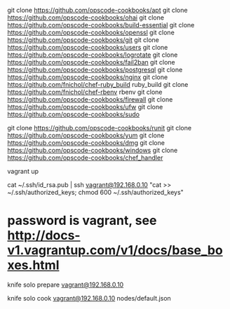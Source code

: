 
git clone https://github.com/opscode-cookbooks/apt
git clone https://github.com/opscode-cookbooks/ohai
git clone https://github.com/opscode-cookbooks/build-essential
git clone https://github.com/opscode-cookbooks/openssl
git clone https://github.com/opscode-cookbooks/git
git clone https://github.com/opscode-cookbooks/users
git clone https://github.com/opscode-cookbooks/logrotate
git clone https://github.com/opscode-cookbooks/fail2ban
git clone https://github.com/opscode-cookbooks/postgresql
git clone https://github.com/opscode-cookbooks/nginx
git clone https://github.com/fnichol/chef-ruby_build ruby_build
git clone https://github.com/fnichol/chef-rbenv rbenv
git clone https://github.com/opscode-cookbooks/firewall
git clone https://github.com/opscode-cookbooks/ufw
git clone https://github.com/opscode-cookbooks/sudo


git clone https://github.com/opscode-cookbooks/runit
git clone https://github.com/opscode-cookbooks/yum
git clone https://github.com/opscode-cookbooks/dmg
git clone https://github.com/opscode-cookbooks/windows
git clone https://github.com/opscode-cookbooks/chef_handler

vagrant up

cat ~/.ssh/id_rsa.pub | ssh vagrant@192.168.0.10 "cat >> ~/.ssh/authorized_keys; chmod 600 ~/.ssh/authorized_keys"
# password is vagrant, see http://docs-v1.vagrantup.com/v1/docs/base_boxes.html

knife solo prepare vagrant@192.168.0.10

knife solo cook vagrant@192.168.0.10 nodes/default.json

